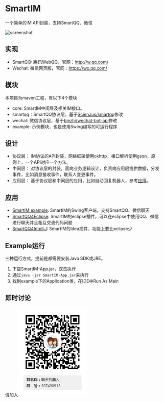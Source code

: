 # SmartIM
一个简单的IM API封装，支持SmartQQ、微信

![screenshot](https://raw.githubusercontent.com/Jamling/SmartIM/master/example/example.png)

## 实现

- SmartQQ: 腾讯WebQQ，官网：http://w.qq.com/
- Wechat: 微信网页版，官网：https://wx.qq.com/

## 模块

本项目为maven工程，有以下4个模块

- core: SmartIM中间层及相关IM接口。
- smartqq：SmartQQ协议层，基于[ScienJus/smartqq](https://github.com/ScienJus/smartqq)修改
- wechat: 微信协议层，基于[biezhi/wechat-bot-api](https://github.com/biezhi/wechat-bot-api)修改
- example: 示例模块，也是使用Swing编写的可运行程序

## 设计

- 协议层： IM协议的API封装，网络框架使用okhttp，接口解析使用gson，原则上，一个API对应一个方法。
- 中间层： 对协议层的封装，面向业务逻辑设计，负责向应用层提供数据，分发事件，比如消息接收事件，联系人变更事件。
- 应用层： 基于协议层和中间层的应用，比如自动回复机器人，参考[应用](#应用)。

## 应用

- [SmartIM example](https://jamling.github.com/jws): SmartIM的Swing客户端，支持SmartQQ、微信聊天
- [SmartQQ4Eclipse](https://github.com/Jamling/SmartQQ4Eclipse): SmartIM的eclipse插件，可以在eclipse中使用QQ、微信进行聊天并且相互交流代码问题
- [SmartQQ4IntelliJ](https://github.com/Jamling/SmartQQ4IntelliJ): SmartIM的Idea插件，功能上要比eclipse少

## Example运行

三种运行方式，提前是都需要安装Java SDK或JRE。

1. 下载SmartIM-App.jar，双击执行
2. 通过`java -jar SmartIM-App.jar`来执行
3. 找到example下的Application类，在IDE中Run As Main

## 即时讨论
请加入![QQ群: 307490913](group.png)